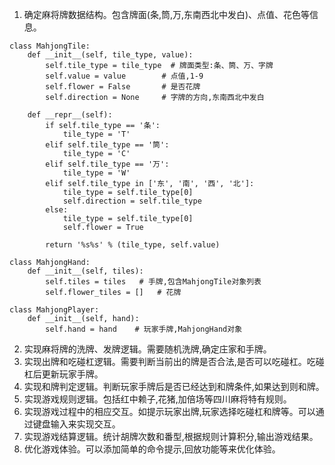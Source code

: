 1. 确定麻将牌数据结构。包含牌面(条,筒,万,东南西北中发白)、点值、花色等信息。
```
class MahjongTile:
    def __init__(self, tile_type, value):
        self.tile_type = tile_type  # 牌面类型:条、筒、万、字牌
        self.value = value        # 点值,1-9
        self.flower = False       # 是否花牌
        self.direction = None     # 字牌的方向,东南西北中发白

    def __repr__(self):
        if self.tile_type == '条':
            tile_type = 'T'
        elif self.tile_type == '筒':
            tile_type = 'C'
        elif self.tile_type == '万':
            tile_type = 'W'
        elif self.tile_type in ['东', '南', '西', '北']:
            tile_type = self.tile_type[0]
            self.direction = self.tile_type
        else:
            tile_type = self.tile_type[0]
            self.flower = True

        return '%s%s' % (tile_type, self.value)

class MahjongHand:
    def __init__(self, tiles):
        self.tiles = tiles   # 手牌,包含MahjongTile对象列表
        self.flower_tiles = []   # 花牌

class MahjongPlayer:
    def __init__(self, hand):
        self.hand = hand    # 玩家手牌,MahjongHand对象
```
2. 实现麻将牌的洗牌、发牌逻辑。需要随机洗牌,确定庄家和手牌。
3. 实现出牌和吃碰杠逻辑。需要判断当前出的牌是否合法,是否可以吃碰杠。吃碰杠后更新玩家手牌。
4. 实现和牌判定逻辑。判断玩家手牌后是否已经达到和牌条件,如果达到则和牌。
5. 实现游戏规则逻辑。包括红中赖子,花猪,加倍场等四川麻将特有规则。
6. 实现游戏过程中的相应交互。如提示玩家出牌,玩家选择吃碰杠和牌等。可以通过键盘输入来实现交互。
7. 实现游戏结算逻辑。统计胡牌次数和番型,根据规则计算积分,输出游戏结果。
8. 优化游戏体验。可以添加简单的命令提示,回放功能等来优化体验。
